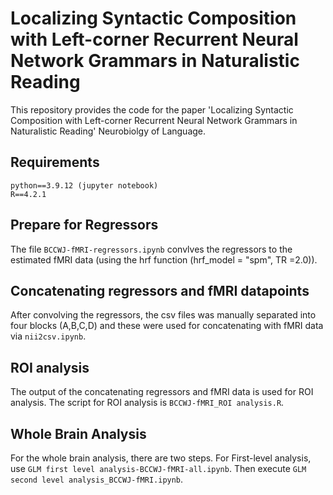 
# Localizing Syntactic Composition with Left-corner Recurrent Neural Network Grammars in Naturalistic Reading

This repository provides the code for the paper 'Localizing Syntactic Composition with Left-corner Recurrent Neural Network Grammars in Naturalistic Reading' Neurobiolgy of Language.

## Requirements
    python==3.9.12 (jupyter notebook)
    R==4.2.1

## Prepare for Regressors
The file `BCCWJ-fMRI-regressors.ipynb` convlves the regressors to the estimated fMRI data (using the hrf function (hrf_model = "spm", TR =2.0)).

## Concatenating regressors and fMRI datapoints
After convolving the regressors, the csv files was manually separated into four blocks (A,B,C,D) and these were used for concatenating with fMRI data via `nii2csv.ipynb`.

## ROI analysis
The output of the concatenating regressors and fMRI data is used for ROI analysis. The script for ROI analysis is `BCCWJ-fMRI_ROI analysis.R`.

## Whole Brain Analysis
For the whole brain analysis, there are two steps. For First-level analysis, use `GLM first level analysis-BCCWJ-fMRI-all.ipynb`. Then execute `GLM second level analysis_BCCWJ-fMRI.ipynb`.
